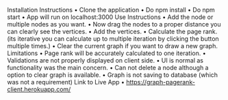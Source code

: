 Installation Instructions
•	Clone the application
•	Do npm install
•	Do npm start
•	App will run on localhost:3000
Use Instructions
•	Add the node or multiple nodes as you want.
•	Now drag the nodes to a proper distance you can clearly see the vertices. 
•	Add the vertices.
•	Calculate the page rank.(its iterative you can calculate up to multiple iteration by clicking the button multiple times.)
•	Clear the current graph if you want to draw a new graph.
Limitations
•	Page rank will be accurately calculated to one iteration.
•	Validations are not properly displayed on client side. 
•	UI is normal as functionality was the main concern.
•	Can not delete a node although a option to clear graph is available. 
•	Graph is not saving to database (which was not a requirement)
Link to Live App
•	https://graph-pagerank-client.herokuapp.com/

